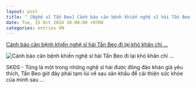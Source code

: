 ```yaml
---
layout: post
title: " [Nghệ sĩ Tấn Beo] Cảnh báo căn bệnh khiến nghệ sĩ hài Tấn Beo đi lại khó khăn chỉ ..."
date: Tue, 15 Oct 2024 10:00:00 +0700
categories: entries VN
---
```

[Cảnh báo căn bệnh khiến nghệ sĩ hài Tấn Beo đi lại khó khăn chỉ ...](https://suckhoedoisong.vn/canh-bao-can-benh-khien-nghe-si-hai-tan-beo-di-lai-kho-khan-chi-sau-mot-giac-ngu-169241014195635179.htm)

![Cảnh báo căn bệnh khiến nghệ sĩ hài Tấn Beo đi lại khó khăn chỉ ...](https://suckhoedoisong.qltns.mediacdn.vn/zoom/600_315/324455921873985536/2024/10/14/1410-17289105623591915403563-0-62-720-1214-crop-17289105661891657290741.png)

SKĐS - Từng là một trong những nghệ sĩ hài được đông đảo khán giả yêu thích, Tấn Beo giờ đây phải tạm lùi về sau sân khấu để cải thiện sức khỏe của mình sau ...

